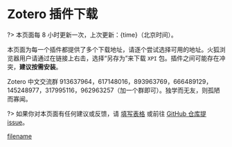 # Zotero 插件下载

?> 本页面每 8 小时更新一次，上次更新：{time}（北京时间）。

本页面为每一个插件都提供了多个下载地址，请逐个尝试选择可用的地址。火狐浏览器用户请通过在链接上右击，选择“另存为”来下载 `XPI` 包。插件之间可能存在冲突，**建议按需安装**。

Zotero 中文交流群 913637964，617148016，893963769，666489129，145248977，317995116，962963257（加一个群即可）。独学而无友，则孤陋而寡闻。

?> 如果你对本页面有任何建议或反馈，请 [填写表格](https://www.kdocs.cn/wo/sl/v14cwJXX) 或前往 [GitHub 仓库提 issue](https://github.com/northword/zotero-plugins)。

[filename](./plugins.md ':include')
